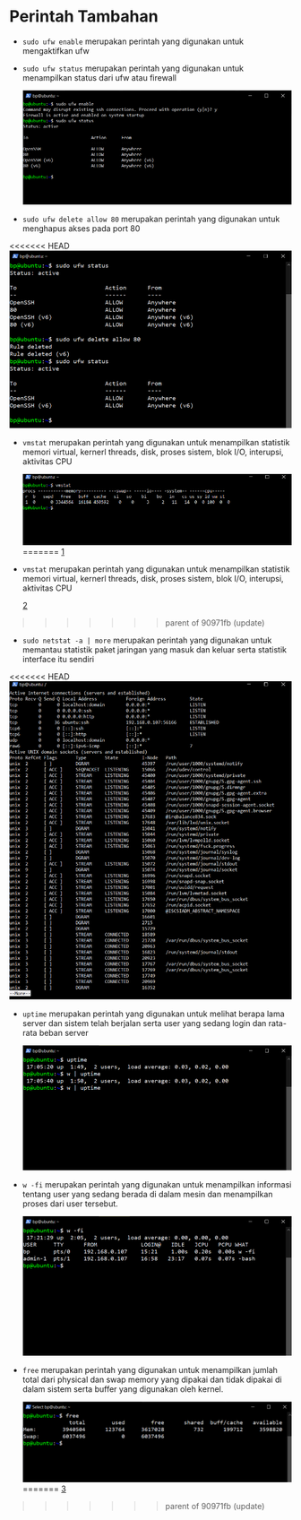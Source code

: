 # Perintah Tambahan

- `sudo ufw enable` merupakan perintah yang digunakan untuk mengaktifkan ufw
- `sudo ufw status` merupakan perintah yang digunakan untuk menampilkan status dari ufw atau firewall

  ![1](assets/ufw-enable.png)

- `sudo ufw delete allow 80` merupakan perintah yang digunakan untuk menghapus akses pada port 80

<<<<<<< HEAD
  ![2](assets/ufw-delete.png)

- `vmstat` merupakan perintah yang digunakan untuk menampilkan statistik memori virtual, kernerl threads, disk, proses sistem, blok I/O, interupsi, aktivitas CPU

  ![3](assets/vmstat.png)
=======
  [1](assets/ufw-delete.png)

- `vmstat` merupakan perintah yang digunakan untuk menampilkan statistik memori virtual, kernerl threads, disk, proses sistem, blok I/O, interupsi, aktivitas CPU

  [2](assets/vmstat.png)
>>>>>>> parent of 90971fb (update)

- `sudo netstat -a | more` merupakan perintah yang digunakan untuk memantau statistik paket jaringan yang masuk dan keluar serta statistik interface itu sendiri

<<<<<<< HEAD
  ![4](assets/netstat.png)

- `uptime` merupakan perintah yang digunakan untuk melihat berapa lama server dan sistem telah berjalan serta user yang sedang login dan rata-rata beban server

  ![6](assets/uptime.png)

- `w -fi` merupakan perintah yang digunakan untuk menampilkan informasi tentang user yang sedang berada di dalam mesin dan menampilkan proses dari user tersebut.

  ![7](assets/w.png)

- `free` merupakan perintah yang digunakan untuk menampilkan jumlah total dari physical dan swap memory yang dipakai dan tidak dipakai di dalam sistem serta buffer yang digunakan oleh kernel.

  ![8](assets/free.png)
=======
  [3](assets/netstat.png)
>>>>>>> parent of 90971fb (update)

